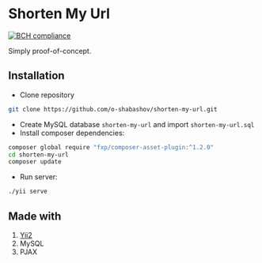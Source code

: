 # Shorten My Url

[![BCH compliance](https://bettercodehub.com/edge/badge/o-shabashov/shorten-my-url?branch=master)](https://bettercodehub.com/)

Simply proof-of-concept.

## Installation
* Clone repository
```bash
git clone https://github.com/o-shabashov/shorten-my-url.git
```
* Create MySQL database `shorten-my-url` and import `shorten-my-url.sql`
* Install composer dependencies:
```bash
composer global require "fxp/composer-asset-plugin:^1.2.0"
cd shorten-my-url
composer update
```
* Run server:
```bash
./yii serve
```

## Made with
1. [Yii2](https://github.com/yiisoft/yii2)
2. MySQL
3. PJAX
